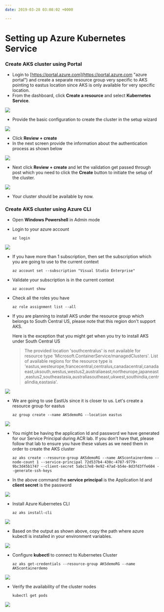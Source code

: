 ```yaml
---
date: 2019-03-28 03:08:02 +0000

---
```

# Setting up Azure Kubernetes Service

### Create AKS cluster using Portal

* Login to [https://portal.azure.com](https://portal.azure.com "azure portal") and create a separate resource group very specific to AKS pointing to eastus location since AKS is only available for very specific location.
* From the dashboard, click **Create a resource** and select **Kubernetes Service**.

![](/uploads/portal_aks_select_screen.png)

* Provide the basic configuration to create the cluster in the setup wizard

![](/uploads/portal_aks_basic_creation_screen.png)

* Click **Review + create**
* In the next screen provide the information about the authentication process as shown below

![](/uploads/portal_aks_create_authenticate.png)

* Next click **Review + create** and let the validation get passed through post which you need to click the **Create** button to initiate the setup of the cluster.

![](/uploads/portal_aks_create_final_validation-1.png)

* Your cluster should be available by now.

### Create AKS cluster using Azure CLI

* Open **Windows Powershell** in Admin mode
* Login to your azure account

      az login

![](/uploads/az_login.png)

* If you have more than 1 subscription, then set the subscription which you are going to use to the current context

      az account set --subscription "Visual Studio Enterprise"
* Validate your subscription is in the current context

      az account show
* Check all the roles you have

      az role assignment list --all
* If you are planning to install AKS under the resource group which belongs to South Central US, please note that this region don't support AKS.

  Here is the exception that you might get when you try to install AKS under South Central US

  > The provided location 'southcentralus' is not available for resource type 'Microsoft.ContainerService/managedClusters'. List of available regions for the resource type is 'eastus,westeurope,francecentral,centralus,canadacentral,canadaeast,uksouth,westus,westus2,australiaeast,northeurope,japaneast,eastus2,southeastasia,australiasoutheast,ukwest,southindia,centralindia,eastasia'.

![](/uploads/aks_install_error.png)

* We are going to use EastUs since it is closer to us. Let's create a resource group for eastus

      az group create --name AKSdemoRG --location eastus

![](/uploads/aks_install.png)

* You might be having the application Id and password we have generated for our Service Principal during ACR lab. If you don't have that, please follow that lab to ensure you have these values as we need them in order to create the AKS cluster

      az aks create --resource-group AKSdemoRG --name AKScontainerdemo --node-count 1 --service-principal 72d537b4-430c-4787-9779-9bc3d45b1747 --client-secret 5abc17e8-9e92-47ad-b54e-8d3fd3ffe604 --generate-ssh-keys
* In the above command the **service principal** is the Application Id and **client secret** is the password

![](/uploads/aks_create.png)

* Install Azure Kubernetes CLI

      az aks install-cli

![](/uploads/install_aks_cli.png)

* Based on the output as shown above, copy the path where azure kubectl is installed in your environment variables.

![](/uploads/azure_kubectl_path.png)

* Configure **kubectl** to connect to Kubernetes Cluster

      az aks get-credentials --resource-group AKSdemoRG --name AKScontainerdemo

![](/uploads/connect_kubectl.png)

* Verify the availability of the cluster nodes

      kubectl get pods

![](/uploads/kubectl_nodes.png)